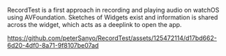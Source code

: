 RecordTest is a first approach in recording and playing audio on watchOS using AVFoundation.
Sketches of Widgets exist and information is shared across the widget, which acts as a deeplink to open the app.


https://github.com/peterSanyo/RecordTest/assets/125472114/d17bd662-6d20-4df0-8a71-9f8107be07ad


